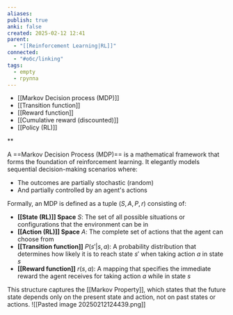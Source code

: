 ```yaml
---
aliases: 
publish: true
anki: false
created: 2025-02-12 12:41
parent:
  - "[[Reinforcement Learning|RL]]"
connected:
  - "#обс/linking"
tags:
  - empty
  - группа
---
```

- [[Markov Decision process (MDP)]]
- [[Transition function]]
- [[Reward function]]
- [[Cumulative reward (discounted)]]
- [[Policy (RL)]]

**

A ==Markov Decision Process (MDP)== is a mathematical framework that forms the foundation of reinforcement learning. It elegantly models sequential decision-making scenarios where:
- The outcomes are partially stochastic (random)
- And partially controlled by an agent's actions

Formally, an MDP is defined as a tuple $(S, A, P, r)$ consisting of:
- **[[State (RL)]] Space**  $S$: The set of all possible situations or configurations that the environment can be in
- **[[Action (RL)]] Space** $A$: The complete set of actions that the agent can choose from
- **[[Transition function]]** $P(s'|s,a)$: A probability distribution that determines how likely it is to reach state $s'$ when taking action $a$ in state $s$
- **[[Reward function]]** $r(s,a)$: A mapping that specifies the immediate reward the agent receives for taking action $a$ while in state $s$

This structure captures the [[Markov Property]], which states that the future state depends only on the present state and action, not on past states or actions​.
![[Pasted image 20250212124439.png]]



